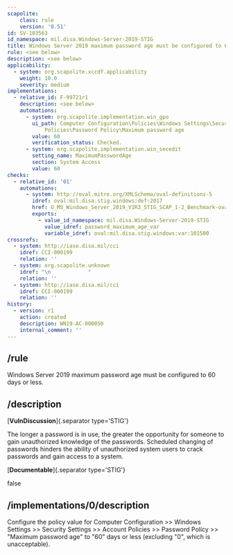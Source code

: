 ```yaml
---
scapolite:
    class: rule
    version: '0.51'
id: SV-103563
id_namespace: mil.disa.Windows-Server-2019-STIG
title: Windows Server 2019 maximum password age must be configured to 60 days or less.
rule: <see below>
description: <see below>
applicability:
  - system: org.scapolite.xccdf.applicability
    weight: 10.0
    severity: medium
implementations:
  - relative_id: F-99721r1
    description: <see below>
    automations:
      - system: org.scapolite.implementation.win_gpo
        ui_path: Computer Configuration\Policies\Windows Settings\Security Settings\Account
            Policies\Password Policy\Maximum password age
        value: 60
        verification_status: Checked.
      - system: org.scapolite.implementation.win_secedit
        setting_name: MaximumPasswordAge
        section: System Access
        value: 60
checks:
  - relative_id: '01'
    automations:
      - system: http://oval.mitre.org/XMLSchema/oval-definitions-5
        idref: oval:mil.disa.stig.windows:def:2017
        href: U_MS_Windows_Server_2019_V1R3_STIG_SCAP_1-2_Benchmark-oval.xml
        exports:
          - value_id_namespace: mil.disa.Windows-Server-2019-STIG
            value_idref: password_maximum_age_var
            variable_idref: oval:mil.disa.stig.windows:var:101500
crossrefs:
  - system: http://iase.disa.mil/cci
    idref: CCI-000199
    relation: ''
  - system: org.scapolite.unknown
    idref: "\n            "
    relation: ''
  - system: http://iase.disa.mil/cci
    idref: CCI-000199
    relation: ''
history:
  - version: r1
    action: created
    description: WN19-AC-000050
    internal_comment: ''
---
```



## /rule

Windows Server 2019 maximum password age must be configured to 60 days or less.

## /description

[**VulnDiscussion**]{.separator type='STIG'}

The longer a password is in use, the greater the opportunity for someone to gain unauthorized knowledge of the passwords. Scheduled changing of passwords hinders the ability of unauthorized system users to crack passwords and gain access to a system.

[**Documentable**]{.separator type='STIG'}

false

## /implementations/0/description

Configure the policy value for Computer Configuration >> Windows Settings >> Security Settings >> Account Policies >> Password Policy >> "Maximum password age" to "60" days or less (excluding "0", which is unacceptable).
